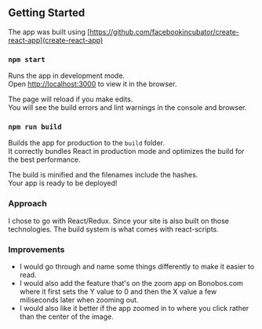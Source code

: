 ## Getting Started

The app was built using [https://github.com/facebookincubator/create-react-app](create-react-app)

### `npm start`

Runs the app in development mode.<br>
Open [http://localhost:3000](http://localhost:3000) to view it in the browser.

The page will reload if you make edits.<br>
You will see the build errors and lint warnings in the console and browser.

### `npm run build`

Builds the app for production to the `build` folder.<br>
It correctly bundles React in production mode and optimizes the build for the best performance.

The build is minified and the filenames include the hashes.<br>
Your app is ready to be deployed!

### Approach

I chose to go with React/Redux. Since your site is also built on those technologies.
The build system is what comes with react-scripts. 

### Improvements

- I would go through and name some things differently to make it easier to read. 
- I would also add the feature that's on the zoom app on Bonobos.com where it first sets the Y value to 0 and then the X value a few miliseconds later when zooming out. 
- I would also like it better if the app zoomed in to where you click rather than the center of the image.
